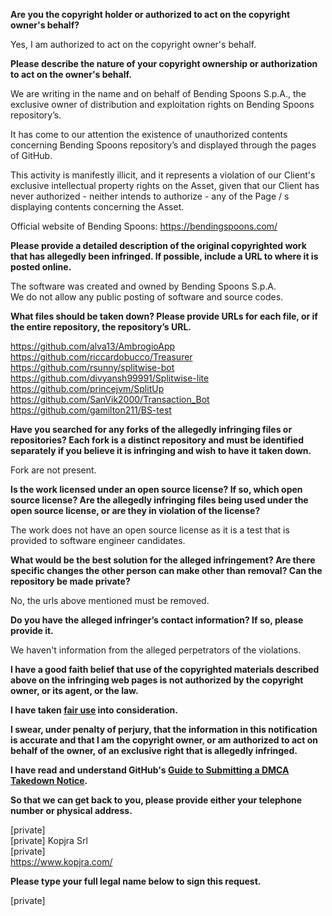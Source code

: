 **Are you the copyright holder or authorized to act on the copyright owner's behalf?**

Yes, I am authorized to act on the copyright owner's behalf.

**Please describe the nature of your copyright ownership or authorization to act on the owner's behalf.**

We are writing in the name and on behalf of Bending Spoons S.p.A., the exclusive owner of distribution and exploitation rights on Bending Spoons repository’s.

It has come to our attention the existence of unauthorized contents concerning Bending Spoons repository’s and displayed through the pages of GitHub.

This activity is manifestly illicit, and it represents a violation of our Client's exclusive intellectual property rights on the Asset, given that our Client has never authorized - neither intends to authorize - any of the Page / s displaying contents concerning the Asset.

Official website of Bending Spoons: https://bendingspoons.com/

**Please provide a detailed description of the original copyrighted work that has allegedly been infringed. If possible, include a URL to where it is posted online.**

The software was created and owned by Bending Spoons S.p.A.  
We do not allow any public posting of software and source codes.

**What files should be taken down? Please provide URLs for each file, or if the entire repository, the repository’s URL.**

https://github.com/alva13/AmbrogioApp  
https://github.com/riccardobucco/Treasurer  
https://github.com/rsunny/splitwise-bot  
https://github.com/divyansh99991/Splitwise-lite  
https://github.com/princejvm/SplitUp  
https://github.com/SanVik2000/Transaction_Bot  
https://github.com/gamilton211/BS-test

**Have you searched for any forks of the allegedly infringing files or repositories? Each fork is a distinct repository and must be identified separately if you believe it is infringing and wish to have it taken down.**

Fork are not present.

**Is the work licensed under an open source license? If so, which open source license? Are the allegedly infringing files being used under the open source license, or are they in violation of the license?**

The work does not have an open source license as it is a test that is provided to software engineer candidates.

**What would be the best solution for the alleged infringement? Are there specific changes the other person can make other than removal? Can the repository be made private?**

No, the urls above mentioned must be removed.

**Do you have the alleged infringer’s contact information? If so, please provide it.**

We haven't information from the alleged perpetrators of the violations.

**I have a good faith belief that use of the copyrighted materials described above on the infringing web pages is not authorized by the copyright owner, or its agent, or the law.**

**I have taken <a href="https://www.lumendatabase.org/topics/22">fair use</a> into consideration.**

**I swear, under penalty of perjury, that the information in this notification is accurate and that I am the copyright owner, or am authorized to act on behalf of the owner, of an exclusive right that is allegedly infringed.**

**I have read and understand GitHub's <a href="https://docs.github.com/articles/guide-to-submitting-a-dmca-takedown-notice/">Guide to Submitting a DMCA Takedown Notice</a>.**

**So that we can get back to you, please provide either your telephone number or physical address.**

[private]  
[private] Kopjra Srl  
[private]  
https://www.kopjra.com/

**Please type your full legal name below to sign this request.**

[private]
